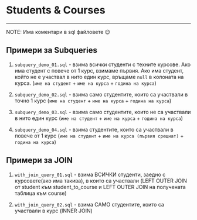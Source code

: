 # Students & Courses
---

NOTE: Има коментари в sql файловете :wink:


## Примери за Subqueries

1. `subquery_demo_01.sql` - взима всички студенти с техните курсове. Ако има студент с повече от 1 курс, взимаме първия. Ако има студент, който не е участвал в нито един курс, връщаме `null` в колоната на курса. (`име на студент` + `име на курса` + `година на курса`)

2. `subquery_demo_02.sql` - взима само студентите, които са участвали в точно 1 курс (`име на студент` + `име на курса` + `година на курса`)

3. `subquery_demo_03.sql` - взима само студентите, които не са участвали в нито един курс (`име на студент` + `име на курса` + `година на курса`)

4. `subquery_demo_04.sql` - взима студентите, които са участвали в повече от 1 курс (`име на студент` + `име на курса (първия срещнат)` + `година на курса`)


## Примери за JOIN


1. `with_join_query_01.sql` - взима ВСИЧКИ студенти, заедно с курсовете(ако има такива), в които са участвали (LEFT OUTER JOIN от student към student_to_course и LEFT OUTER JOIN на получената таблица към course)

2. `with_join_query_02.sql` - взима САМО студентите, които са участвали в курс (INNER JOIN)

